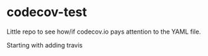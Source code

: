 # codecov-test
Little repo to see how/if codecov.io pays attention to the YAML file.

Starting with adding travis
